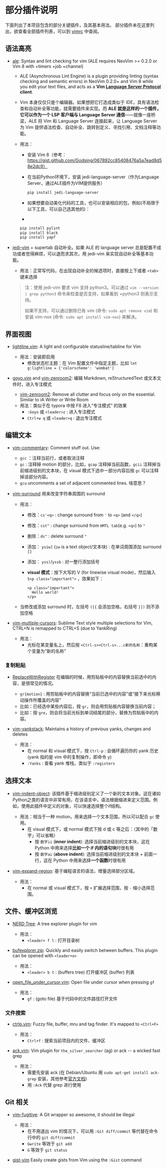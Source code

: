 # 部分插件说明

下面列出了本项目包含的部分关键插件，及其基本用法。
部分插件未在这里列出，欲查看全部插件列表，可以到 [vimrc](./vimrc) 中查阅。


## 语法高亮

- [ale](https://github.com/w0rp/ale): Syntax and lint checking for vim (ALE requires NeoVim >= 0.2.0 or Vim 8 with +timers +job +channel)

  - ALE (Asynchronous Lint Engine) is a plugin providing linting (syntax checking and semantic errors) in NeoVim 0.2.0+ and Vim 8 while you edit your text files, and acts as a **Vim [Language Server Protocol](https://langserver.org/) client**.

  - Vim 本身仅仅只是个编辑器。如果想把它打造成类似于 IDE，具有语法检查和自动补全等功能，就需要插件来实现。而 **ALE 就是这样的一个插件，它可以作为一个 LSP 客户端与 Language Server 通信**——就像一座桥梁，ALE 将 Vim 和 Language Server 连接起来，让 Language Server 为 Vim 提供语法检查、自动补全、跳转到定义、寻找引用、文档注释等功能。

  - 用法：

    - 安装 Vim 8（参考：https://gist.github.com/Godsing/067892cc85408476a5a7ead8d58e2dc9）

    - 在当前Python环境下，安装 jedi-language-server（作为Language Server，通过ALE插件为VIM提供服务）

      ```sh
      pip install jedi-language-server
      ```

    - 如果想要自动美化代码的工具，也可以安装相应的包，例如(不局限于以下工具，可以自己选其他的)：
    -
    ```sh
    pip install pylint
    pip install black
    pip install yapf
    ```

- [jedi-vim](https://github.com/davidhalter/jedi-vim) + supertab 自动补全。如果 ALE 的 language server 总是配置不成功或者觉得麻烦，可以退而求其次，用 jedi-vim 来实现自动补全等基本功能。

  - 用法：正常写代码，在出现自动补全的候选项时，直接按上下或者 `<tab>` 键来选择

  > 注：使用 jedi-vim 要求 vim 支持 python3。可以通过 `vim --version | grep python3` 命令来检查是否支持，如果看到 +python3 则表示支持。
  > 
  > 如果不支持，可以通过删除已有 vim (命令: `sudo apt remove vim`) 和安装 vim-nox (命令: `sudo apt install vim-nox`) 来解决。



## 界面视图

- [lightline.vim](https://github.com/itchyny/lightline.vim): A light and configurable statusline/tabline for Vim
  - 用法：安装即启用
    - 修改状态栏主题：在 Vim 配置文件中指定主题，比如 `let g:lightline = {'colorscheme': 'wombat'}` 

- [goyo.vim](https://github.com/junegunn/goyo.vim) and [vim-zenroom2](https://github.com/amix/vim-zenroom2): 编辑 Markdown, reStructuredText 或文本文件时，进入专注模式

  - [vim-zenroom2](https://github.com/amix/vim-zenroom2): Remove all clutter and focus only on the essential. Similar to iA Writer or Write Room
  - 用法：类似于在 typora 中按 F8 进入“专注模式” 的效果
    - `:Goyo` 或 `<leader>z` : 进入专注模式
    - `Ctrl+w q` 或 `<leader>q` : 退出专注模式



## 编辑文本

- [vim-commentary](https://github.com/tpope/vim-commentary): Comment stuff out. Use:

  -  `gcc` ：注释当前行，或者取消注释
  -  `gc` : 注释掉 motion 的部分，比如，`gcap` 注释掉当前函数，`gcii` 注释掉当前缩进级别的文本块，在 visual 模式下选中一部分内容后按 `gc` 可以注释掉该部分内容。
  -  `gcu` uncomments a set of adjacent commented lines. 啥意思？

- [vim-surround](https://github.com/tpope/vim-surround) 用来改变字符串周围的 surround

  - 用法：

    - 修改：`cs'<q>` : change surround from `'` to `<q>` (and `</q>`)

    - 修改：`cst"` : change surround from `HMTL tab`(e.g. `<q>`) to `"` 

    - 删除：`ds"` : delete surround `"` 

    - 添加： `ysiw]` (`iw` is a text object/文本块) : 在单词周围添加 surround `[]` 

    - 添加： `yss)`/`yssb` : 对一整行添加括号

    - **visual 模式**：按下大写的 V (for linewise visual mode)，然后输入 `S<p class="important">` ，效果如下：

      ```
      <p class="important">
        Hello world!
      </p>
      ```

  - 当修改或添加 surround 时，左括号 `([{` 会添加空格，右括号 `}])` 则不添加空格

- [vim-multiple-cursors](https://github.com/terryma/vim-multiple-cursors): Sublime Text style multiple selections for Vim, CTRL+N is remapped to CTRL+S (due to YankRing)

  - 用法：
    - 光标在某变量名上，然后按 `<Ctrl-s><Ctrl-s>...c新的名称`：重构某个变量为“新的名称”


### 复制粘贴

- [ReplaceWithRegister](https://github.com/vim-scripts/ReplaceWithRegister) 在编辑的时候，用剪贴板中的内容替换当前选中的内容，是很常见的情况。

  - `gr{motion}` : 用剪贴板中的内容替换“当前已选中的内容”或“接下来光标移动操作所覆盖的内容”
  - 比如：已经选中某些内容后，按 `gr`，则会用剪贴板内容替换当前内容；
  - 比如：按 `gre`，则会将当前光标到单词结尾的部分，替换为剪贴板中的内容。

- [vim-yankstack](https://github.com/maxbrunsfeld/vim-yankstack): Maintains a history of previous yanks, changes and deletes
  - 用法：
    - 在 normal 和 visual 模式下，按 `Ctrl-p` : 会循环遍历你的 yank 历史 (yank 指的是 vim 中的复制操作，即命令 y)
    - `:Yanks` : 查看 yank 堆栈，类似于 `:registers` 



## 选择文本

- [vim-indent-object](https://github.com/michaeljsmith/vim-indent-object): 该插件基于缩进级别定义了一个新的文本对象。这在诸如Python之类的语言中非常有用，在该语言中，语法根据缩进来定义范围。例如，使用此插件中定义的对象，可以快速选择整个if结构。
  - 用法：相当于一种 motion，用来选择一个文本范围，所以可以配合 `gc` 使用。
    - 在 visual 模式下，或 normal 模式下按 d 或 c 等之后：（其中的「数字」可以省略）
      - 按 `数字ii` (**inner indent**): 选择当前缩进级别的文本块，这在 Python 中用来选择**比如一个 if 内的语句块**时很有用
      - 按 `数字ai` (**above indent**): 选择当前缩进级别的文本块 + 前面一行，这在 Python 中用来选择**一个函数**时很有用

- [vim-expand-region](https://github.com/terryma/vim-expand-region): 基于编程语言的语法，增量选择部分区域。
  - 用法：
    - 在 normal 或 visual 模式下，按 `+`  扩展选择范围，按 `-` 缩小选择范围。



## 文件、缓冲区浏览

- [NERD Tree](https://github.com/scrooloose/nerdtree): A tree explorer plugin for vim

  - 用法：
    - `<leader> f l` : 打开目录树

- [bufexplorer.zip](https://github.com/vim-scripts/bufexplorer.zip): Quickly and easily switch between buffers. This plugin can be opened with `<leader+o>` 
  - 用法：
    - `<leader> b t` : (buffers tree) 打开缓冲区 (buffer) 列表

- [open_file_under_cursor.vim](https://github.com/amix/open_file_under_cursor.vim): Open file under cursor when pressing `gf`
  - 用法：
    - `gf` : (goto file) 基于代码中的文件路径打开文件

### 文件搜索

- [ctrlp.vim](https://github.com/ctrlpvim/ctrlp.vim): Fuzzy file, buffer, mru and tag finder. It's mapped to `<Ctrl+F>` 
  - 用法：
    - `Ctrl+f` : 搜索当前项目内的文件、缓冲区

- [ack.vim](https://github.com/mileszs/ack.vim): Vim plugin for `the_silver_searcher` (ag) or ack -- a wicked fast grep

  - 用法：
    - 需要先安装 ack (在 Debian/Ubuntu 用 `sudo apt-get install ack-grep` 安装，其他参考[官方文档](https://beyondgrep.com/install/))
    - 用 `:Ack` 代替 grep 进行使用



## Git 相关

- [vim-fugitive](https://github.com/tpope/vim-fugitive): A Git wrapper so awesome, it should be illegal
  - 用法：
    - 在不用退出 vim 的情况下，可以用 `:Git diff/commit` 等代替在命令行中的 `git diff/commit` 
    - `Gwrite` 等效于 `git add` 
    - `G` 等效于 `git status` 

- [gist-vim](https://github.com/mattn/gist-vim) Easily create gists from Vim using the `:Gist` command

